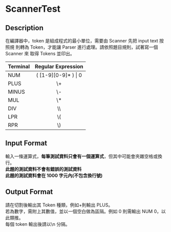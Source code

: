 # **ScannerTest**
## Description
在編譯器中，token 是組成程式的最小單位，需要由 Scanner 先把 input text 按照規
則轉為 Token，才能讓 Parser 進行處理。請依照題目規則，試著寫一個 Scanner 來
取得 Tokens 並印出。
  
| Terminal  | Regular Expression | 
|-------|:-----:|
| NUM | ( [1-9][0-9]* ) \| 0 |
| PLUS  | \\+ |
| MINUS | \\- |
| MUL | \\* |
| DIV | \\\\ |
| LPR | \\( |
| RPR | \\) |
  
## Input Format
輸入一條運算式，**每筆測試資料只會有一個運算式**，但其中可能會夾雜空格或換行。  
**此題的測試資料不會有錯誤的測試資料**  
**此題的測試資料會在 1000 字元內(不包含換行號)**  
  
## Output Format
請在切割後輸出其 Token 種類，例如+則輸出 PLUS。  
若為數字，需附上其數值，並以一個空白做為區隔。例如 0 則需輸出 NUM 0，以此類推。  
每個 token 輸出後請以\n 分隔。  
